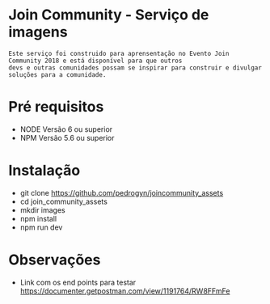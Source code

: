 # Join Community - Serviço de imagens
```
Este serviço foi construido para aprensentação no Evento Join Community 2018 e está disponível para que outros
devs e outras comunidades possam se inspirar para construir e divulgar soluções para a comunidade.
```

# Pré requisitos 
- NODE Versão 6 ou superior
- NPM Versão 5.6 ou superior

# Instalação
- git clone https://github.com/pedrogyn/joincommunity_assets
- cd join_community_assets
- mkdir images
- npm install
- npm run dev

# Observações
- Link com os end points para testar https://documenter.getpostman.com/view/1191764/RW8FFmFe
